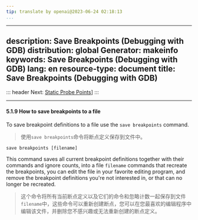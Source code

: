 ```yaml
---
tip: translate by openai@2023-06-24 02:18:13
...
```

---
description: Save Breakpoints (Debugging with GDB)
distribution: global
Generator: makeinfo
keywords: Save Breakpoints (Debugging with GDB)
lang: en
resource-type: document
title: Save Breakpoints (Debugging with GDB)
---
::: header
Next: [Static Probe Points](Static-Probe-Points.html#Static-Probe-Points)]
:::

---

#### 5.1.9 How to save breakpoints to a file


To save breakpoint definitions to a file use the `save breakpoints` command.

> 使用`save breakpoints`命令将断点定义保存到文件中。

`save breakpoints [filename]`


This command saves all current breakpoint definitions together with their commands and ignore counts, into a file `filename` commands that recreate the breakpoints, you can edit the file in your favorite editing program, and remove the breakpoint definitions you're not interested in, or that can no longer be recreated.

> 这个命令将所有当前断点定义以及它们的命令和忽略计数一起保存到文件` filename`中，这些命令可以重新创建断点，您可以在您最喜欢的编辑程序中编辑该文件，并删除您不感兴趣或无法重新创建的断点定义。
